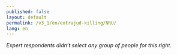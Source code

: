 ```yaml
---
published: false
layout: default
permalink: /v3_1/en/extrajud-killing/NRU/
lang: en
---
```

_Expert respondents didn’t select any group of people for this right._

